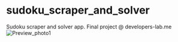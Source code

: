 # sudoku_scraper_and_solver
Sudoku scraper and solver app. Final project @ developers-lab.me
![Preview_photo1](https://user-images.githubusercontent.com/73365957/104782615-ce195b80-5784-11eb-9ebc-09e6735e124f.jpg)
